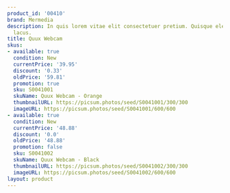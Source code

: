 ```yaml
---
product_id: '00410'
brand: Mermedia
description: In quis lorem vitae elit consectetuer pretium. Quisque elementum pharetra
  lacus.
title: Quux Webcam
skus:
- available: true
  condition: New
  currentPrice: '39.95'
  discount: '0.33'
  oldPrice: '59.81'
  promotion: true
  sku: S0041001
  skuName: Quux Webcam - Orange
  thumbnailURL: https://picsum.photos/seed/S0041001/300/300
  imageURL: https://picsum.photos/seed/S0041001/600/600
- available: true
  condition: New
  currentPrice: '48.88'
  discount: '0.0'
  oldPrice: '48.88'
  promotion: false
  sku: S0041002
  skuName: Quux Webcam - Black
  thumbnailURL: https://picsum.photos/seed/S0041002/300/300
  imageURL: https://picsum.photos/seed/S0041002/600/600
layout: product
---
```

